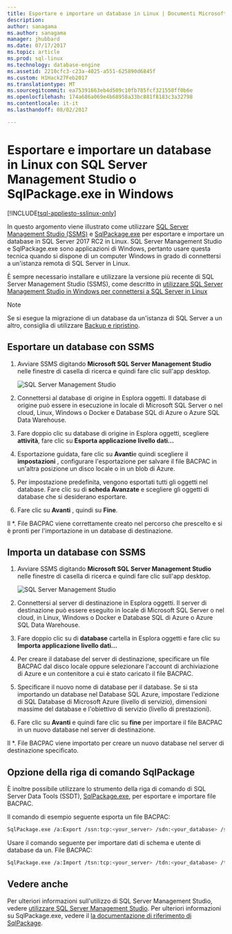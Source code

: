 ```yaml
---
title: Esportare e importare un database in Linux | Documenti Microsoft
description: 
author: sanagama
ms.author: sanagama
manager: jhubbard
ms.date: 07/17/2017
ms.topic: article
ms.prod: sql-linux
ms.technology: database-engine
ms.assetid: 2210cfc3-c23a-4025-a551-625890d6845f
ms.custom: H1Hack27Feb2017
ms.translationtype: MT
ms.sourcegitcommit: ea75391663eb4d509c10fb785fcf321558ff0b6e
ms.openlocfilehash: 174a686a069e4b68958a33bc881f8183c3a32798
ms.contentlocale: it-it
ms.lasthandoff: 08/02/2017

---
```

# <a name="export-and-import-a-database-on-linux-with-ssms-or-sqlpackageexe-on-windows"></a>Esportare e importare un database in Linux con SQL Server Management Studio o SqlPackage.exe in Windows

[!INCLUDE[tsql-appliesto-sslinux-only](../../docs/includes/tsql-appliesto-sslinux-only.md)]

In questo argomento viene illustrato come utilizzare [SQL Server Management Studio (SSMS)](https://msdn.microsoft.com/library/mt238290.aspx) e [SqlPackage.exe](https://msdn.microsoft.com/library/hh550080.aspx) per esportare e importare un database in SQL Server 2017 RC2 in Linux. SQL Server Management Studio e SqlPackage.exe sono applicazioni di Windows, pertanto usare questa tecnica quando si dispone di un computer Windows in grado di connettersi a un'istanza remota di SQL Server in Linux.

È sempre necessario installare e utilizzare la versione più recente di SQL Server Management Studio (SSMS), come descritto in [utilizzare SQL Server Management Studio in Windows per connettersi a SQL Server in Linux](sql-server-linux-develop-use-ssms.md)

> [!NOTE]
> Se si esegue la migrazione di un database da un'istanza di SQL Server a un altro, consiglia di utilizzare [Backup e ripristino](sql-server-linux-migrate-restore-database.md).

## <a name="export-a-database-with-ssms"></a>Esportare un database con SSMS

1. Avviare SSMS digitando **Microsoft SQL Server Management Studio** nelle finestre di casella di ricerca e quindi fare clic sull'app desktop.

    ![SQL Server Management Studio](./media/sql-server-linux-develop-use-ssms/ssms.png) 

2. Connettersi al database di origine in Esplora oggetti. Il database di origine può essere in esecuzione in locale di Microsoft SQL Server o nel cloud, Linux, Windows o Docker e Database SQL di Azure o Azure SQL Data Warehouse.

3. Fare doppio clic su database di origine in Esplora oggetti, scegliere **attività**, fare clic su **Esporta applicazione livello dati...**

4. Esportazione guidata, fare clic su **Avanti**e quindi scegliere il **impostazioni** , configurare l'esportazione per salvare il file BACPAC in un'altra posizione un disco locale o in un blob di Azure.

5. Per impostazione predefinita, vengono esportati tutti gli oggetti nel database. Fare clic su di **scheda Avanzate** e scegliere gli oggetti di database che si desiderano esportare.

6. Fare clic su **Avanti** , quindi su **Fine**.

Il *. File BACPAC viene correttamente creato nel percorso che prescelto e si è pronti per l'importazione in un database di destinazione.

## <a name="import-a-database-with-ssms"></a>Importa un database con SSMS

1. Avviare SSMS digitando **Microsoft SQL Server Management Studio** nelle finestre di casella di ricerca e quindi fare clic sull'app desktop.

    ![SQL Server Management Studio](./media/sql-server-linux-develop-use-ssms/ssms.png) 

2. Connettersi al server di destinazione in Esplora oggetti. Il server di destinazione può essere eseguito in locale di Microsoft SQL Server o nel cloud, in Linux, Windows o Docker e Database SQL di Azure o Azure SQL Data Warehouse.

3. Fare doppio clic su di **database** cartella in Esplora oggetti e fare clic su **Importa applicazione livello dati...**

4. Per creare il database del server di destinazione, specificare un file BACPAC dal disco locale oppure selezionare l'account di archiviazione di Azure e un contenitore a cui è stato caricato il file BACPAC.

5. Specificare il nuovo nome di database per il database. Se si sta importando un database nel Database SQL Azure, impostare l'edizione di SQL Database di Microsoft Azure (livello di servizio), dimensioni massime del database e l'obiettivo di servizio (livello di prestazioni).

6. Fare clic su **Avanti** e quindi fare clic su **fine** per importare il file BACPAC in un nuovo database nel server di destinazione.

Il *. File BACPAC viene importato per creare un nuovo database nel server di destinazione specificato.

## <a id="sqlpackage"></a>Opzione della riga di comando SqlPackage

È inoltre possibile utilizzare lo strumento della riga di comando di SQL Server Data Tools (SSDT), [SqlPackage.exe](https://msdn.microsoft.com/library/hh550080.aspx), per esportare e importare file BACPAC.

Il comando di esempio seguente esporta un file BACPAC:

```bash
SqlPackage.exe /a:Export /ssn:tcp:<your_server> /sdn:<your_database> /su:<username> /sp:<password> /tf:<path_to_bacpac>
```

Usare il comando seguente per importare dati di schema e utente di database da un. File BACPAC:

```bash
SqlPackage.exe /a:Import /tsn:tcp:<your_server> /tdn:<your_database> /tu:<username> /tp:<password> /sf:<path_to_bacpac>

```

## <a name="see-also"></a>Vedere anche
Per ulteriori informazioni sull'utilizzo di SQL Server Management Studio, vedere [utilizzare SQL Server Management Studio](https://msdn.microsoft.com/library/ms174173.aspx). Per ulteriori informazioni su SqlPackage.exe, vedere il [la documentazione di riferimento di SqlPackage](https://msdn.microsoft.com/library/hh550080.aspx).

